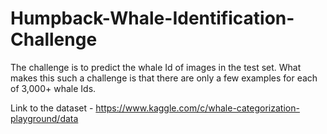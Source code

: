 # Humpback-Whale-Identification-Challenge

The challenge is to predict the whale Id of images in the test set. What makes this such a challenge is that there are only a few examples for each of 3,000+ whale Ids.

Link to the dataset - https://www.kaggle.com/c/whale-categorization-playground/data

